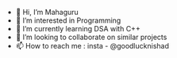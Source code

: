 - 👋 Hi, I’m Mahaguru
- 👀 I’m interested in Programming
- 🌱 I’m currently learning DSA with C++
- 💞️ I’m looking to collaborate on similar projects
- 📫 How to reach me : insta - @goodlucknishad

<!---
mahaguru-codes/mahaguru-codes is a ✨ special ✨ repository because its `README.md` (this file) appears on your GitHub profile.
You can click the Preview link to take a look at your changes.
--->

